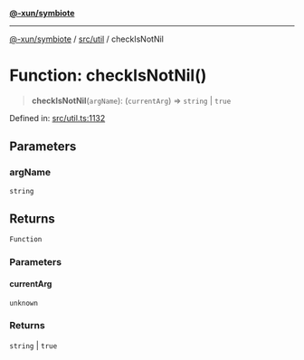 [**@-xun/symbiote**](../../../README.md)

***

[@-xun/symbiote](../../../README.md) / [src/util](../README.md) / checkIsNotNil

# Function: checkIsNotNil()

> **checkIsNotNil**(`argName`): (`currentArg`) => `string` \| `true`

Defined in: [src/util.ts:1132](https://github.com/Xunnamius/symbiote/blob/520897b087b8e240c6e7c9236ad875776c29a907/src/util.ts#L1132)

## Parameters

### argName

`string`

## Returns

`Function`

### Parameters

#### currentArg

`unknown`

### Returns

`string` \| `true`
